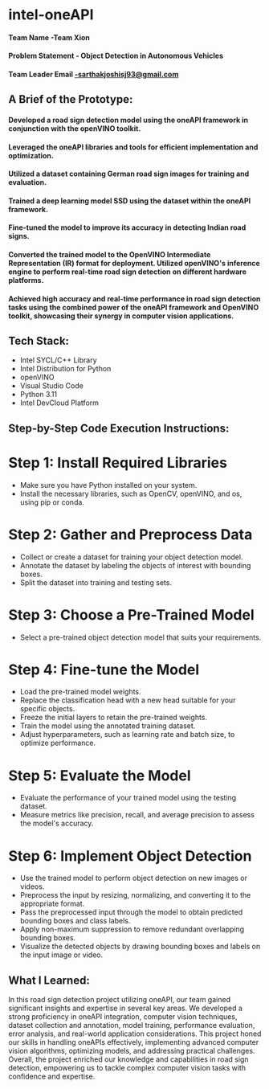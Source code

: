 # intel-oneAPI

#### Team Name -Team Xion
#### Problem Statement - Object Detection in Autonomous Vehicles
#### Team Leader Email -sarthakjoshisj93@gmail.com

## A Brief of the Prototype:
  #### Developed a road sign detection model using the oneAPI framework in conjunction with the openVINO toolkit. 
  ####  Leveraged the oneAPI libraries and tools for efficient implementation and optimization. 
  ####  Utilized a dataset containing German road sign images for training and evaluation. 
  ####  Trained a deep learning model SSD using the dataset within the oneAPI framework. 
  ####  Fine-tuned the model to improve its accuracy in detecting Indian road signs. 
  ####  Converted the trained model to the OpenVINO Intermediate Representation (IR) format for deployment. Utilized openVINO's inference engine to perform real-time    road sign detection on different hardware platforms. 
  ####  Achieved high accuracy and real-time performance in road sign detection tasks using the combined power of the oneAPI framework and OpenVINO toolkit, showcasing their synergy in computer vision applications.
  
## Tech Stack: 
   * Intel SYCL/C++ Library
   * Intel Distribution for Python
   * openVINO
   * Visual Studio Code
   * Python 3.11
   * Intel DevCloud Platform
   
## Step-by-Step Code Execution Instructions:
   # Step 1: Install Required Libraries

- Make sure you have Python installed on your system.
- Install the necessary libraries, such as OpenCV, openVINO, and os, using pip or conda.

# Step 2: Gather and Preprocess Data

- Collect or create a dataset for training your object detection model.
- Annotate the dataset by labeling the objects of interest with bounding boxes.
- Split the dataset into training and testing sets.

# Step 3: Choose a Pre-Trained Model

- Select a pre-trained object detection model that suits your requirements.

# Step 4: Fine-tune the Model

- Load the pre-trained model weights.
- Replace the classification head with a new head suitable for your specific objects.
- Freeze the initial layers to retain the pre-trained weights.
- Train the model using the annotated training dataset.
- Adjust hyperparameters, such as learning rate and batch size, to optimize performance.

# Step 5: Evaluate the Model

- Evaluate the performance of your trained model using the testing dataset.
- Measure metrics like precision, recall, and average precision to assess the model's accuracy.

# Step 6: Implement Object Detection

- Use the trained model to perform object detection on new images or videos.
- Preprocess the input by resizing, normalizing, and converting it to the appropriate format.
- Pass the preprocessed input through the model to obtain predicted bounding boxes and class labels.
- Apply non-maximum suppression to remove redundant overlapping bounding boxes.
- Visualize the detected objects by drawing bounding boxes and labels on the input image or video.

  
## What I Learned:
   In this road sign detection project utilizing oneAPI, our team gained significant insights and expertise in several key areas. We developed a strong proficiency in oneAPI integration, computer vision techniques, dataset collection and annotation, model training, performance evaluation, error analysis, and real-world application considerations. This project honed our skills in handling oneAPIs effectively, implementing advanced computer vision algorithms, optimizing models, and addressing practical challenges. Overall, the project enriched our knowledge and capabilities in road sign detection, empowering us to tackle complex computer vision tasks with confidence and expertise.
